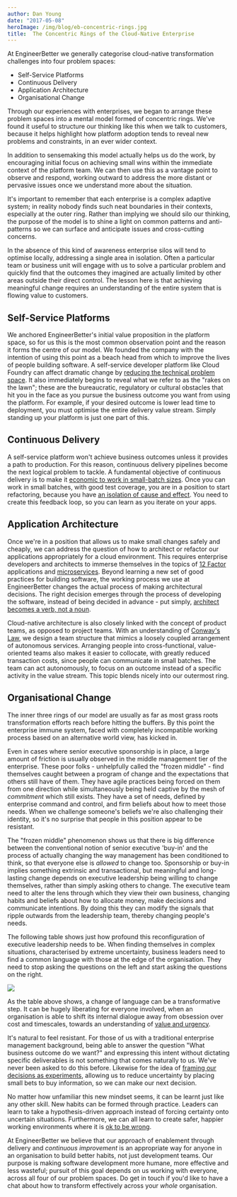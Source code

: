 ```yaml
---
author: Dan Young
date: "2017-05-08"
heroImage: /img/blog/eb-concentric-rings.jpg
title:  The Concentric Rings of the Cloud-Native Enterprise
---
```


At EngineerBetter we generally categorise cloud-native transformation challenges into four problem spaces:

- Self-Service Platforms
- Continuous Delivery
- Application Architecture
- Organisational Change

Through our experiences with enterprises, we began to arrange these problem spaces into a mental model formed of concentric rings. We've found it useful to structure our thinking like this when we talk to customers, because it helps highlight how platform adoption tends to reveal new problems and constraints, in an ever wider context.
<!--more-->
In addition to sensemaking this model actually helps us do the work, by encouraging initial focus on achieving small wins within the immediate context of the platform team. We can then use this as a vantage point to observe and respond, working outward to address the more distant or pervasive issues once we understand more about the situation.

It's important to remember that each enterprise is a complex adaptive system; in reality nobody finds such neat boundaries in their contexts, especially at the outer ring. Rather than implying we should silo our thinking, the purpose of the model is to shine a light on common patterns and anti-patterns so we can surface and anticipate issues and cross-cutting concerns.

In the absence of this kind of awareness enterprise silos will tend to optimise locally, addressing a single area in isolation. Often a particular team or business unit will engage with us to solve a particular problem and quickly find that the outcomes they imagined are actually limited by other areas outside their direct control. The lesson here is that achieving meaningful change requires an understanding of the entire system that is flowing value to customers.

## Self-Service Platforms

We anchored EngineerBetter's initial value proposition in the platform space, so for us this is the most common observation point and the reason it forms the centre of our model. We founded the company with the intention of using this point as a beach head from which to improve the lives of people building software. A self-service developer platform like Cloud Foundry can affect dramatic change by [reducing the technical problem space](/2017/05/05/anthropic-sympathy.html). It also immediately begins to reveal what we refer to as the "rakes on the lawn"; these are the bureaucratic, regulatory or cultural obstacles that hit you in the face as you pursue the business outcome you want from using the platform. For example, if your desired outcome is lower lead time to deployment, you must optimise the entire delivery value stream. Simply standing up your platform is just one part of this.

## Continuous Delivery

A self-service platform won't achieve business outcomes unless it provides a path to production. For this reason, continuous delivery pipelines become the next logical problem to tackle. A fundamental objective of continuous delivery is to make it [economic to work in small-batch sizes](https://www.amazon.co.uk/d/Books/Continuous-Delivery-Deployment-Automation-Addison-Wesley/0321601912). Once you can work in small batches, with good test coverage, you are in a position to start refactoring, because you have [an isolation of cause and effect](https://twitter.com/AgileSteveSmith/status/734811899389485058). You need to create this feedback loop, so you can learn as you iterate on your apps.

## Application Architecture

Once we're in a position that allows us to make small changes safely and cheaply, we can address the question of how to architect or refactor our applications appropriately for a cloud environment. This requires enterprise developers and architects to immerse themselves in the topics of [12 Factor](https://12factor.net/) applications and [microservices](https://martinfowler.com/articles/microservices.html). Beyond learning a new set of good practices for building software, the working process we use at EngineerBetter changes the actual process of making architectural decisions. The right decision emerges through the process of developing the software, instead of being decided in advance - put simply, [architect becomes a verb, not a noun](https://www.infoq.com/articles/enterprise-architecture-cloud).

Cloud-native architecture is also closely linked with the concept of product teams, as opposed to project teams. With an understanding of [Conway's Law](https://en.wikipedia.org/wiki/Conway%27s_law), we design a team structure that mimics a loosely coupled arrangement of autonomous services. Arranging people into cross-functional, value-oriented teams also makes it easier to collocate, with greatly reduced transaction costs, since people can communicate in small batches. The team can act autonomously, to focus on an outcome instead of a specific activity in the value stream. This topic blends nicely into our outermost ring.

## Organisational Change

The inner three rings of our model are usually as far as most grass roots transformation efforts reach before hitting the buffers. By this point the enterprise immune system, faced with completely incompatible working process based on an alternative world view, has kicked in.

Even in cases where senior executive sponsorship is in place, a large amount of friction is usually observed in the middle management tier of the enterprise. These poor folks - unhelpfully called the "frozen middle" - find themselves caught between a program of change and the expectations that others still have of them. They have agile practices being forced on them from one direction while simultaneously being held captive by the mesh of *commitment* which still exists. They have a set of needs, defined by enterprise command and control, and firm beliefs about how to meet those needs. When we challenge someone's beliefs we're also challenging their identity, so it's no surprise that people in this position appear to be resistant.

The "frozen middle" phenomenon shows us that there is big difference between the conventional notion of senior executive 'buy-in' and the process of actually changing the way management has been conditioned to think, so that everyone else is *allowed* to change too. Sponsorship or buy-in implies something extrinsic and transactional, but meaningful and long-lasting change depends on executive leadership being willing to change themselves, rather than simply asking others to change. The executive team need to alter the lens through which they view their own business, changing habits and beliefs about how to allocate money, make decisions and communicate intentions. By doing this they can modify the signals that ripple outwards from the leadership team, thereby changing people's needs.

The following table shows just how profound this reconfiguration of executive leadership needs to be. When finding themselves in complex situations, characterised by extreme uncertainty, business leaders need to find a common language with those at the edge of the organisation. They need to stop asking the questions on the left and start asking the questions on the right.

<img src="/img/blog/enterprise-agility-boardroom.png" class="image fit">

As the table above shows, a change of language can be a transformative step. It can be hugely liberating for everyone involved, when an organisation is able to shift its internal dialogue away from obsession over cost and timescales, towards an understanding of [value and urgency](https://vimeo.com/101506552).

It's natural to feel resistant. For those of us with a traditional enterprise management background, being able to answer the question "What business outcome do we want?" and expressing this intent without dictating specific deliverables is not something that comes naturally to us. We've never been asked to do this before. Likewise for the idea of [framing our decisions as experiments](https://barryoreilly.com/2013/10/21/how-to-implement-hypothesis-driven-development/), allowing us to reduce uncertainty by placing small bets to buy information, so we can make our next decision.

No matter how unfamiliar this new mindset seems, it can be learnt just like any other skill. New habits can be formed through practice. Leaders can learn to take a hypothesis-driven approach instead of forcing certainty onto uncertain situations. Furthermore, we can all learn to create safer, happier working environments where it is [ok to be wrong](https://lizkeogh.com/2017/03/05/yes-and/).

At EngineerBetter we believe that our approach of enablement through delivery and *continuous improvement* is an appropriate way for anyone in an organisation to build better habits, not just development teams. Our purpose is making software development more humane, more effective and less wasteful; pursuit of this goal depends on us working with everyone, across all four of our problem spaces. Do get in touch if you'd like to have a chat about how to transform effectively across your *whole* organisation.
